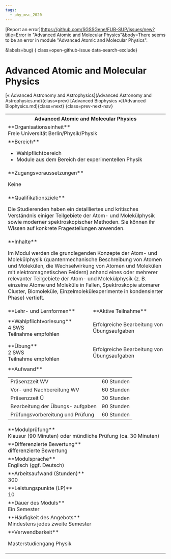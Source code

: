 ```yaml
---
tags:
  - phy_msc_2020
---
```

[Report an error](https://github.com/SGSSGene/FUB-SUP/issues/new?title=Error in "Advanced Atomic and Molecular Physics"&body=There seems to be an error in module "Advanced Atomic and Molecular Physics".

<Describe here a slightly more detailed description of what is wrong>&labels=bug)
{ class=open-github-issue data-search-exclude}

# Advanced Atomic and Molecular Physics

[« Advanced Astronomy and Astrophysics](Advanced Astronomy and Astrophysics.md){class=prev}
[Advanced Biophysics »](Advanced Biophysics.md){class=next}
{class=prev-next-nav}

<table markdown id="moduledesc">
<tr markdown class="moduledesc_head"><th colspan="2">Advanced Atomic and Molecular Physics </th></tr>
<tr markdown><td colspan="2">**Organisationseinheit**   <br>Freie Universität Berlin/Physik/Physik</td></tr>

<tr markdown><td colspan="2">**Bereich**<br>


- Wahlpflichtbereich
- Module aus dem Bereich der experimentellen Physik

</td></tr>

<tr markdown><td colspan="2">**Zugangsvoraussetzungen** <br>

Keine


</td></tr>
<tr markdown><td colspan="2">**Qualifikationsziele**    <br>

Die Studierenden haben ein detailliertes und kritisches Verständnis einiger
Teilgebiete der Atom- und Molekülphysik sowie moderner spektroskopischer
Methoden. Sie können ihr Wissen auf konkrete Fragestellungen anwenden.


</td></tr>
<tr markdown><td colspan="2">**Inhalte**                <br>

Im Modul werden die grundlegenden Konzepte der Atom- und Molekülphysik
(quantenmechanische Beschreibung von Atomen und Molekülen, die
Wechselwirkung von Atomen und Molekülen mit elektromagnetischen Feldern)
anhand eines oder mehrerer relevanter Teilgebiete der Atom- und
Molekülphysik (z. B. einzelne Atome und Moleküle in Fallen, Spektroskopie
atomarer Cluster, Biomoleküle, Einzelmolekülexperimente in kondensierter
Phase) vertieft.


</td></tr>

<tr markdown><td>**Lehr- und Lernformen**</td><td>**Aktive Teilnahme**</td></tr>
<tr markdown><td> **Wahlpflichtvorlesung** <br>4 SWS <br> Teilnahme empfohlen</td><td>

Erfolgreiche Bearbeitung von Übungsaufgaben
</td></tr>
<tr markdown><td> **Übung** <br>2 SWS <br> Teilnahme empfohlen</td><td>

Erfolgreiche Bearbeitung von Übungsaufgaben
</td></tr>
<tr markdown><td colspan="2">**Aufwand**                <br>
<table class="aufwand_table">
<tr><td>Präsenzzeit WV</td><td>60 Stunden</td></tr>
<tr><td>Vor- und Nachbereitung WV</td><td>60 Stunden</td></tr>
<tr><td>Präsenzzeit Ü</td><td>30 Stunden</td></tr>
<tr><td>Bearbeitung der Übungs- aufgaben</td><td>90 Stunden</td></tr>
<tr><td>Prüfungsvorbereitung und Prüfung</td><td>60 Stunden</td></tr>
</table>

</td></tr>
<tr markdown><td colspan="2">**Modulprüfung**             <br>Klausur (90 Minuten) oder mündliche Prüfung (ca. 30 Minuten)


</td></tr>
<tr markdown><td colspan="2">**Differenzierte Bewertung** <br>differenzierte Bewertung

</td></tr>
<tr markdown><td colspan="2">**Modulsprache**             <br>Englisch (ggf. Deutsch)</td></tr>
<tr markdown><td colspan="2">**Arbeitsaufwand (Stunden)** <br>300</td></tr>
<tr markdown><td colspan="2">**Leistungspunkte (LP)**     <br>10</td></tr>
<tr markdown><td colspan="2">**Dauer des Moduls**         <br>Ein Semester</td></tr>
<tr markdown><td colspan="2">**Häufigkeit des Angebots**  <br>Mindestens jedes zweite Semester</td></tr>
<tr markdown><td colspan="2">**Verwendbarkeit**           <br>

Masterstudiengang Physik


</td></tr>

</table>
